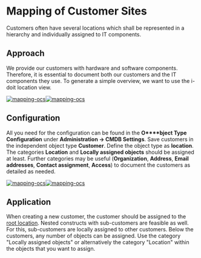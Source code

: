 # Mapping of Customer Sites

Customers often have several locations which shall be represented in a hierarchy and individually assigned to IT components.

Approach
--------

We provide our customers with hardware and software components. Therefore, it is essential to document both our customers and the IT components they use. To generate a simple overview, we want to use the i-doit location view.

[![mapping-ocs](../assets/images/en/use-cases/mapping-of-customer-sites/1-mocs.png)](../assets/images/en/use-cases/mapping-of-customer-sites/1-mocs.png)[![mapping-ocs](../assets/images/en/use-cases/mapping-of-customer-sites/2-mocs.png)](../assets/images/en/use-cases/mapping-of-customer-sites/2-mocs.png)

Configuration
-------------

All you need for the configuration can be found in the **O****bject Type Configuration** under **Administration → CMDB Settings**. Save customers in the independent object type **Customer**. Define the object type as **location**. The categories **Location** and **Locally assigned objects** should be assigned at least. Further categories may be useful (**Organization**, **Address**, **Email addresses**, **Contact assignment**, **Access**) to document the customers as detailed as needed.

[![mapping-ocs](../assets/images/en/use-cases/mapping-of-customer-sites/3-mocs.png)](../assets/images/en/use-cases/mapping-of-customer-sites/3-mocs.png)[![mapping-ocs](../assets/images/en/use-cases/mapping-of-customer-sites/4-mocs.png)](../assets/images/en/use-cases/mapping-of-customer-sites/4-mocs.png) 

Application
-----------

When creating a new customer, the customer should be assigned to the [root location](../glossary.md). Nested constructs with sub-customers are feasible as well. For this, sub-customers are locally assigned to other customers. Below the customers, any number of objects can be assigned. Use the category "Locally assigned objects" or alternatively the category "Location" within the objects that you want to assign.